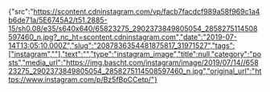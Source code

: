 {"src":"https://scontent.cdninstagram.com/vp/facb7facdcf989a58f969c1a4b6de71a/5E6745A2/t51.2885-15/sh0.08/e35/s640x640/65823275_2902373849805054_2858275114508597460_n.jpg?_nc_ht=scontent.cdninstagram.com","date":"2019-07-14T13:05:10.000Z","slug":"2087836354481875817_31971527","tags":["instagram",""],"text":"","type":"instagram_image","title":null,"category":"posts","media_url":"https://img.bascht.com/instagram/image/2019/07/14//65823275_2902373849805054_2858275114508597460_n.jpg","original_url":"https://www.instagram.com/p/Bz5fBpCCetp/"}